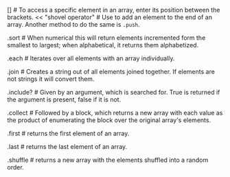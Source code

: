 [] # To access a specific element in an array, enter its position between the brackets.
<< "shovel operator" # Use to add an element to the end of an array. Another method to do the same is `.push`.

.sort # When numerical this will return elements incremented form the smallest to largest; when alphabetical, it returns them alphabetized.

.each # Iterates over all elements with an array individually.

.join # Creates a string out of all elements joined together. If elements are not strings it will convert them.

.include? # Given by an argument, which is searched for. True is returned if the argument is present, false if it is not.

.collect # Followed by a block, which returns a new array with each value as the product of enumerating the block over the original array's elements.

.first # returns the first element of an array.

.last # returns the last element of an array.

.shuffle # returns a new array with the elements shuffled into a random order.
